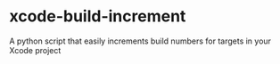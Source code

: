 # xcode-build-increment

A python script that easily increments build numbers for targets in your Xcode project
